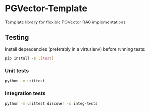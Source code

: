 # PGVector-Template

Template library for flexible PGVector RAG implementations


## Testing

Install dependencies (preferably in a virtualenv) before running tests:
```bash
pip install -e .[test]
```

### Unit tests
```bash
python -m unittest
```

### Integration tests
```bash
python -m unittest discover -s integ-tests
```
